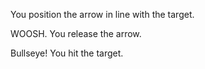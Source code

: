 You position the arrow in line with the target.

WOOSH. You release the arrow.

Bullseye! You hit the target.
